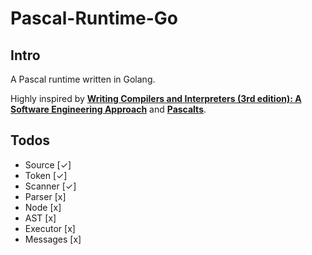 # Pascal-Runtime-Go
## Intro
A Pascal runtime written in Golang.

Highly inspired by **[Writing Compilers and Interpreters (3rd edition): A Software Engineering Approach](http://www.apropos-logic.com/wci/)** and **[Pascalts](https://github.com/hsiaosiyuan0/Pascalts)**.

## Todos
- Source	[✓]
- Token		[✓]
- Scanner	[✓]
- Parser	[x]
- Node		[x]
- AST		[x]
- Executor	[x]
- Messages	[x]